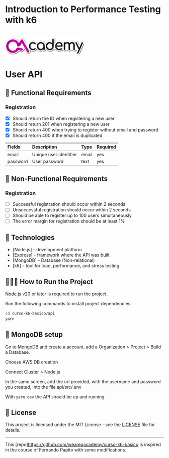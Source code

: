 # Introduction to Performance Testing with k6

<h1 align="left">
    <img src=".github/logo-stiker.svg" width="250px">
</h1>

# User API

## 🔖 Functional Requirements

### Registration

- [X] Should return the ID when registering a new user
- [X] Should return 201 when registering a new user
- [X] Should return 400 when trying to register without email and password
- [X] Should return 400 if the email is duplicated

| Fields   | Description                          | Type     | Required    |
| :------- | :----------------------------------- | :------- | :---------- |
| email    | Unique user identifier               | email    | yes         |
| password | User password                        | text     | yes         |

## 🔖 Non-Functional Requirements

### Registration

- [ ] Successful registration should occur within 2 seconds
- [ ] Unsuccessful registration should occur within 2 seconds
- [ ] Should be able to register up to 100 users simultaneously
- [ ] The error margin for registration should be at least 1%

## 🚀 Technologies

- [Node.js] - development platform
- [Express] - framework where the API was built
- [MongoDB] - Database (Non-relational)
- [k6] - tool for load, performance, and stress testing

## 👨🏻‍💻 How to Run the Project

[Node.js](https://nodejs.org/) v20 or later is required to run the project.

Run the following commands to install project dependencies:

```sh
cd curso-k6-basico/api
yarn
```

## 💾 MongoDB setup

Go to MongoDB and create a account, add a Organization > Project > Build a Database.

Choose AWS DB creation

Connect Cluster > Node.js

In the same screen, add the url provided, with the username and password you created, into the file api/src/.env

With ```yarn dev``` the API should be up and running.

## 📝 License

This project is licensed under the MIT License - see the [LICENSE](LICENSE) file for details.

---

This [repo]https://github.com/weareqacademy/curso-k6-basico is inspired in the course of Fernando Papito with some modifications.
